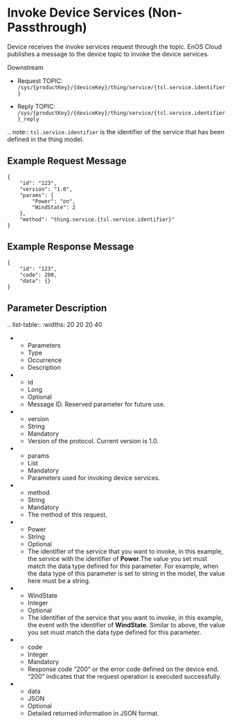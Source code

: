 # Invoke Device Services (Non-Passthrough)

Device receives the invoke services request through the topic. EnOS Cloud publishes a message to the device topic to invoke the device services.

Downstream

- Request TOPIC: `/sys/{productKey}/{deviceKey}/thing/service/{tsl.service.identifier}`

- Reply TOPIC: `/sys/{productKey}/{deviceKey}/thing/service/{tsl.service.identifier}_reply`

.. note:: `tsl.service.identifier` is the identifier of the service that has been defined in the thing model.

## Example Request Message

```
{
	"id": "123",
	"version": "1.0",
	"params": {
		"Power": "on",
		"WindState": 2
	},
	"method": "thing.service.{tsl.service.identifier}"
}
```

## Example Response Message

```
{
	"id": "123",
	"code": 200,
	"data": {}
}
```

## Parameter Description​

.. list-table::
   :widths: 20 20 20 40

   * - Parameters
     - Type​
     - Occurrence
     - Description
   * - id
     - Long
     - Optional
     - Message ID. Reserved parameter for future use.
   * - version
     - String
     - Mandatory
     - Version of the protocol. Current version is 1.0.
   * - params
     - List
     - Mandatory
     - Parameters used for invoking device services.
   * - method
     - String
     - Mandatory
     - The method of this request.
   * - Power
     - String
     - Optional
     - The identifier of the service that you want to invoke, in this example, the service with the identifier of **Power**.The value you set must match the data type defined for this parameter. For example, when the data type of this parameter is set to string in the model, the value here must be a string.
   * - WindState
     - Integer
     - Optional
     - The identifier of the service that you want to invoke, in this example, the event with the identifier of **WindState**. Similar to above, the value you set must match the data type defined for this parameter.​
   * - code
     - Integer
     - Mandatory
     - Response code &ldquo;200&rdquo; or the error code defined on the device end. &ldquo;200&rdquo; indicates that the request operation is executed successfully.
   * - data
     - JSON
     - Optional
     - Detailed returned information in JSON format.

<!--end-->
